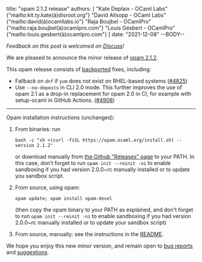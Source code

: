 title: "opam 2.1.2 release"
authors: [
  "Kate Deplaix - OCaml Labs" {"mailto:kit.ty.kate(à)disroot.org"}
  "David Allsopp - OCaml Labs" {"mailto:david(à)ocamllabs.io"}
  "Raja Boujbel - OCamlPro" {"mailto:raja.boujbel(à)ocamlpro.com"}
  "Louis Gesbert - OCamlPro" {"mailto:louis.gesbert(à)ocamlpro.com"}
]
date: "2021-12-08"
--BODY--

_Feedback on this post is welcomed on [Discuss](https://discuss.ocaml.org/t/ann-opam-2-1-2/8973)!_

We are pleased to announce the minor release of [opam 2.1.2](https://github.com/ocaml/opam/releases/tag/2.1.2).

This opam release consists of [backported](https://github.com/ocaml/opam/issues/4920) fixes, including:

* Fallback on `dnf` if `yum` does not exist on RHEL-based systems ([#4825](https://github.com/ocaml/opam/pull/4825))
* Use `--no-depexts` in CLI 2.0 mode. This further improves the use of opam 2.1 as a drop-in replacement for opam 2.0 in CI, for example with setup-ocaml in GitHub Actions. ([#4908](https://github.com/ocaml/opam/pull/4908))

---

Opam installation instructions (unchanged):

1. From binaries: run

    ```
    bash -c "sh <(curl -fsSL https://opam.ocaml.org/install.sh) --version 2.1.2"
    ```

    or download manually from [the Github "Releases" page](https://github.com/ocaml/opam/releases/tag/2.1.2) to your PATH. In this case, don't forget to run `opam init --reinit -ni` to enable sandboxing if you had version 2.0.0~rc manually installed or to update you sandbox script.

2. From source, using opam:

    ```
    opam update; opam install opam-devel
    ```

   (then copy the opam binary to your PATH as explained, and don't forget to run `opam init --reinit -ni` to enable sandboxing if you had version 2.0.0~rc manually installed or to update your sandbox script)

3. From source, manually: see the instructions in the [README](https://github.com/ocaml/opam/tree/2.1.2#compiling-this-repo).

We hope you enjoy this new minor version, and remain open to [bug reports](https://github.com/ocaml/opam/issues) and [suggestions](https://github.com/ocaml/opam/issues).
